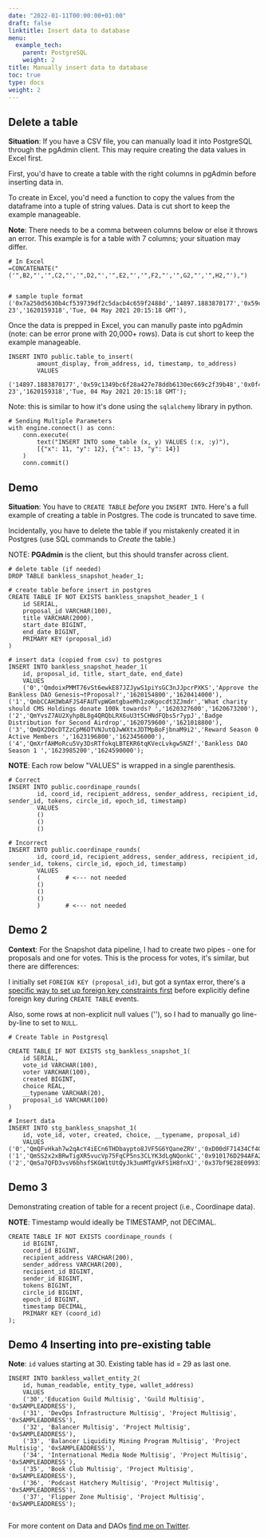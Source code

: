 ```yaml
---
date: "2022-01-11T00:00:00+01:00"
draft: false
linktitle: Insert data to database
menu:
  example_tech:
    parent: PostgreSQL
    weight: 2
title: Manually insert data to database
toc: true
type: docs
weight: 2
---
```


## Delete a table 

**Situation**: If you have a CSV file, you can manually load it into PostgreSQL through the pgAdmin client. This may require creating the data values in Excel first. 

First, you'd have to create a table with the right columns in pgAdmin before inserting data in. 

To create in Excel, you'd need a function to copy the values from the dataframe into a tuple of string values. Data is cut short to keep the example manageable.

**Note**: There needs to be a comma between columns below or else it throws an error. This example is for a table with 7 columns; your situation may differ. 

```{python}
# In Excel
=CONCATENATE("('",B2,"','",C2,"','",D2,"','",E2,"','",F2,"','",G2,"','",H2,"'),")


# sample tuple format
('0x7a250d5630b4cf539739df2c5dacb4c659f2488d','14897.1883870177','0x59c1349bc6f28a427e78ddb6130ec669c2f39b48','0x0f433138b2a8f2997ef387ffcebec7cd204ab2053c43f8d4a6efaa74eddc0e0c-23','1620159318','Tue, 04 May 2021 20:15:18 GMT'),
```

Once the data is prepped in Excel, you can manully paste into pgAdmin (note: can be error prone with 20,000+ rows). Data is cut short to keep the example manageable.

```{python}
INSERT INTO public.table_to_insert(
        amount_display, from_address, id, timestamp, to_address)
        VALUES
        ('14897.1883870177','0x59c1349bc6f28a427e78ddb6130ec669c2f39b48','0x0f433138b2a8f2997ef387ffcebec7cd204ab2053c43f8d4a6efaa74eddc0e0c-23','1620159318','Tue, 04 May 2021 20:15:18 GMT');
```

Note: this is similar to how it's done using the `sqlalchemy` library in python.

```{python}
# Sending Multiple Parameters
with engine.connect() as conn:
    conn.execute(
        text("INSERT INTO some_table (x, y) VALUES (:x, :y)"),
        [{"x": 11, "y": 12}, {"x": 13, "y": 14}]
    )
    conn.commit()
```

## Demo

**Situation**: You have to `CREATE TABLE` *before* you `INSERT INTO`. Here's a full example of creating a table in Postgres. The code is truncated to save time.

Incidentally, you have to delete the table if you mistakenly created it in Postgres (use SQL commands to *Create* the table.)

NOTE: **PGAdmin** is the client, but this should transfer across client.

```{python}
# delete table (if needed)
DROP TABLE bankless_snapshot_header_1;

# create table before insert in postgres
CREATE TABLE IF NOT EXISTS bankless_snapshot_header_1 (
	id SERIAL,
	proposal_id VARCHAR(100),
	title VARCHAR(2000),
	start_date BIGINT,
	end_date BIGINT,
	PRIMARY KEY (proposal_id)
)

# insert data (copied from csv) to postgres
INSERT INTO bankless_snapshot_header_1(
	id, proposal_id, title, start_date, end_date)
	VALUES
	('0','QmdoixPMMT76vSt6ewkE87JZJywS1piYsGC3nJJpcrPXKS','Approve the Bankless DAO Genesis¬†Proposal?','1620154800','1620414000'),
('1','QmbCCAH3WbAFJS4FAUTvpWGmtgbaeMh1zoKgocdt3ZJmdr','What charity should CMS Holdings donate 100k towards? ','1620327600','1620673200'),
('2','QmYvsZ7AU2XyhpBL8g4QRQbLRX6uU3t5CHNdFQbs5r7ypJ','Badge Distribution for Second Airdrop','1620759600','1621018800'),
('3','QmQX2DQcDTZzCpM6DTVNJutQJwWXtxJDTMpBoFjbnaM9i2','Reward Season 0 Active Members ','1623196800','1623456000'),
('4','QmXrfAHMoRcu5Vy3DsRTfokqLBTEKR6tqKVecLvkgw5NZf','Bankless DAO Season 1 ','1623985200','1624590000');
```

**NOTE**: Each row below "VALUES" is wrapped in a single parenthesis.

```{python}
# Correct
INSERT INTO public.coordinape_rounds(
        id, coord_id, recipient_address, sender_address, recipient_id, sender_id, tokens, circle_id, epoch_id, timestamp)
        VALUES
        ()
        ()
        ()
        
# Incorrect
INSERT INTO public.coordinape_rounds(
        id, coord_id, recipient_address, sender_address, recipient_id, sender_id, tokens, circle_id, epoch_id, timestamp)
        VALUES
        (       # <--- not needed
        ()
        ()
        ()
        )       # <--- not needed
```

## Demo 2

**Context**: For the Snapshot data pipeline, I had to create two pipes - one for proposals and one for votes. This is the process for votes, it's similar, but there are differences:

I initially set `FOREIGN KEY (proposal_id)`, but got a syntax error, there's a [specific way to set up foreign key constraints first](https://www.postgresqltutorial.com/postgresql-foreign-key/) before explicitly define foreign key during `CREATE TABLE` events.

Also, some rows at non-explicit null values (''), so I had to manually go line-by-line to set to `NULL`.

```{python}
# Create Table in Postgresql

CREATE TABLE IF NOT EXISTS stg_bankless_snapshot_1(
	id SERIAL,
	vote_id VARCHAR(100),
	voter VARCHAR(100),
	created BIGINT,
	choice REAL,
	__typename VARCHAR(20),
	proposal_id VARCHAR(100)
)

# Insert data
INSERT INTO stg_bankless_snapshot_1(
	id, vote_id, voter, created, choice, __typename, proposal_id)
	VALUES
('0','QmQFvHkah7w2qAcY4iECn6THDbaypto8JVF5G6YQaneZRV','0xD00dF71434Cf40b2CDb65ff73bD9789933adA44A','1620413879','1','Vote','QmdoixPMMT76vSt6ewkE87JZJywS1piYsGC3nJJpcrPXKS'),
('1','QmSS2x2xBRwTigXR5vucVp75FqCP5ns3CLYK3dLgNQonkC','0x910176D294AFA2cD017928cA92a0bf5a01152194','1620413347','1','Vote','QmdoixPMMT76vSt6ewkE87JZJywS1piYsGC3nJJpcrPXKS'),
('2','QmSa7QFD3vsV6bhsfSKGW1tUtQyJk3umMTgVkFS1H8fnXJ','0x37bf9E28E099335DCec53a8b7FadeFDE6DbF108d','1620410370','1','Vote','QmdoixPMMT76vSt6ewkE87JZJywS1piYsGC3nJJpcrPXKS'),

```

## Demo 3

Demonstrating creation of table for a recent project (i.e., Coordinape data).

**NOTE**: Timestamp would ideally be TIMESTAMP, not DECIMAL.

```{python}
CREATE TABLE IF NOT EXISTS coordinape_rounds (
	id BIGINT,
	coord_id BIGINT,
	recipient_address VARCHAR(200),
	sender_address VARCHAR(200),
	recipient_id BIGINT,
	sender_id BIGINT,
	tokens BIGINT,
	circle_id BIGINT,
	epoch_id BIGINT,
	timestamp DECIMAL,
	PRIMARY KEY (coord_id)
);

```

## Demo 4 Inserting into pre-existing table

**Note**: `id` values starting at 30. Existing table has id = 29 as last one. 

```{python}
INSERT INTO bankless_wallet_entity_2(
	id, human_readable, entity_type, wallet_address)
	VALUES
	('30','Education Guild Multisig', 'Guild Multisig', '0xSAMPLEADDRESS'),
	('31', 'DevOps Infrastructure Multisig', 'Project Multisig', '0xSAMPLEADDRESS'),
	('32', 'Balancer Multisig', 'Project Multisig', '0xSAMPLEADDRESS'),
	('33', 'Balancer Liquidity Mining Program Multisig', 'Project Multisig', '0xSAMPLEADDRESS'),
	('34', 'International Media Node Multisig', 'Project Multisig', '0xSAMPLEADDRESS'),
	('35', 'Book Club Multisig', 'Project Multisig', '0xSAMPLEADDRESS'),
	('36', 'Podcast Hatchery Multisig', 'Project Multisig', '0xSAMPLEADDRESS'),
	('37', 'Flipper Zone Multisig', 'Project Multisig', '0xSAMPLEADDRESS');
	
```

For more content on Data and DAOs [find me on Twitter](https://twitter.com/paulapivat).